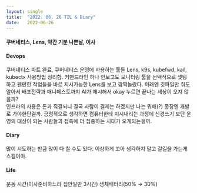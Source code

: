 ```yaml
---
layout:	single
title:	"2022. 06. 26 TIL & Diary"
date:	2022-06-26
---
```


  #### 쿠버네티스, Lens, 약간 기분 나쁜날, 이사

#### Devops

쿠버네티스 파트 완료, 쿠버네티스 운영에 사용하는 툴들 Lens, k9s, kubefwd, kail, kubectx 사용방법 정리함. 커맨드라인 하나 안보고도 모니터링 툴을 선택적으로 셋팅하고 웬만한 작업들을 바로 지시가능한 Lens를 보고 깜짝놀랐다. 미래엔 깃파일만 줘도 알아서 배포전략과 매니페스토까지 AI가 제시해서 okay 누르면 끝나는 세상이 오지 않을까?  
 인프라의 사용은 돈과 직결되니 결국 사람이 결제는 하겠지만 나는 뭐해(?) 종장엔 개발로 가야한단걸까. 긍정적으로 생각하면 컴퓨터한테 지시내리는 과정에 신경쓰기 보단 운영의 대상이 되는 사람들과 접촉에 더 집중하는 시대가 오게되는걸까.

#### Diary

많이 시도하는 만큼 많이 다 칠 수도 있다. 이상하게 꼬아 생각하지 말고 갈길을 가는게 스킬이야.

#### Life

운동 시간(이사준비하느라 집안일만 3시간) 생체배터리(50% → 30%)

  